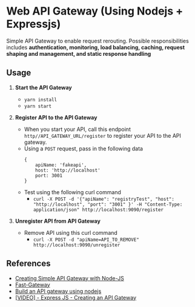 # Web API Gateway (Using Nodejs + Expressjs)

Simple API Gateway to enable request rerouting. Possible responsibilities includes **authentication, monitoring, load
balancing, caching, request shaping and management, and static response handling**

## Usage

1. **Start the API Gateway**
    - `yarn install`
    - `yarn start`

2. **Register API to the API Gateway**
    - When you start your API, call this endpoint `http//API_GATEWAY_URL/register` to register your API to the API gateway.
    - Using a `POST` request, pass in the following data
        ```
        {
            apiName: 'fakeapi',
            host: 'http://localhost'
            port: 3001
        }
        ```
    - Test using the following curl command
        - `curl -X POST -d '{"apiName": "registryTest", "host": "http://localhost", "port": "3001" }' -H "Content-Type: application/json" http://localhost:9090/register`

3. **Unregister API from API Gateway**
    - Remove API using this curl command
        - `curl -X POST -d "apiName=API_TO_REMOVE" http://localhost:9090/unregister`

## References

- [Creating Simple API Gateway with Node-JS](https://medium.com/hackernoon/creating-simple-api-gateway-using-node-js-6d5933c214b8)
- [Fast-Gateway](https://medium.com/sharenowtech/node-js-api-gateway-a-developer-perspective-8defe575ed21)
- [Build an API gateway using nodejs](https://blog.risingstack.com/building-an-api-gateway-using-nodejs/)
- [[VIDEO] - Express JS - Creating an API Gateway](https://www.youtube.com/playlist?list=PLMFjx2r0Yjipjl31vnoFnUt5tnN50SCAb)
